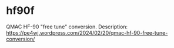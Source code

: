 # hf90f
QMAC HF-90 "free tune" conversion.
Description: https://pe4wj.wordpress.com/2024/02/20/qmac-hf-90-free-tune-conversion/

